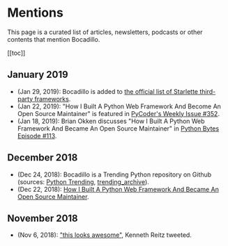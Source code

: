 # Mentions

This page is a curated list of articles, newsletters, podcasts or other contents that mention Bocadillo.

[[toc]]

## January 2019

- (Jan 29, 2019): Bocadillo is added to [the official list of Starlette third-party frameworks](https://www.starlette.io/third-party-packages/#bocadillo).
- (Jan 22, 2019): "How I Built A Python Web Framework And Become An Open Source Maintainer" is featured in [PyCoder's Weekly Issue #352](https://pycoders.com/issues/352).
- (Jan 18, 2019): Brian Okken discusses "How I Built A Python Web Framework And Became An Open Source Maintainer" in [Python Bytes Episode #113](https://pythonbytes.fm/episodes/show/113).

## December 2018

- (Dec 24, 2018): Bocadillo is a Trending Python repository on Github (sources: [Python Trending](https://twitter.com/pythontrending/status/1077240390594560001), [trending_archive](https://github.com/larsbijl/trending_archive/blob/master/2018-12/2018-12-24_short.md)).
- (Dec 22, 2018): [How I Built A Python Web Framework And Became An Open Source Maintainer](https://blog.florimondmanca.com/how-i-built-a-web-framework-and-became-an-open-source-maintainer).

## November 2018

- (Nov 6, 2018): ["this looks awesome"](https://twitter.com/kennethreitz/status/1059942147342942209), Kenneth Reitz tweeted.

